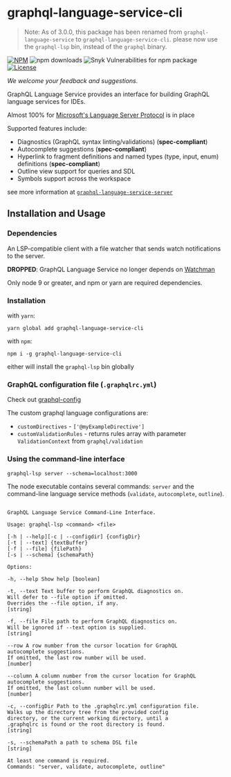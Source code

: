 # graphql-language-service-cli

> Note: As of 3.0.0, this package has been renamed from `graphql-language-service` to `graphql-language-service-cli`. please now use the `graphql-lsp` bin, instead of the `graphql` binary.

[![NPM](https://img.shields.io/npm/v/graphql-language-service-cli.svg)](https://npmjs.com/graphql-language-service-cli)
![npm downloads](https://img.shields.io/npm/dm/graphql-language-service-vli?label=npm%20downloads)
![Snyk Vulnerabilities for npm package](https://img.shields.io/snyk/vulnerabilities/npm/codemirror-graphql)
[![License](https://img.shields.io/npm/l/graphql-language-service.svg?style=flat-square)](LICENSE)

_We welcome your feedback and suggestions._

GraphQL Language Service provides an interface for building GraphQL language services for IDEs.

Almost 100% for [Microsoft's Language Server Protocol](https://github.com/Microsoft/language-server-protocol) is in place

Supported features include:

- Diagnostics (GraphQL syntax linting/validations) (**spec-compliant**)
- Autocomplete suggestions (**spec-compliant**)
- Hyperlink to fragment definitions and named types (type, input, enum) definitions (**spec-compliant**)
- Outline view support for queries and SDL
- Symbols support across the workspace

see more information at [`graphql-language-service-server`](https://npmjs.com/graphql-language-service-server)

## Installation and Usage

### Dependencies

An LSP-compatible client with a file watcher that sends watch notifications to the server.

**DROPPED**: GraphQL Language Service no longer depends on [Watchman](https://facebook.github.io/watchman/)

Only node 9 or greater, and npm or yarn are required dependencies.

### Installation

with `yarn`:

```
yarn global add graphql-language-service-cli
```

with `npm`:

```
npm i -g graphql-language-service-cli
```

either will install the `graphql-lsp` bin globally

### GraphQL configuration file (`.graphqlrc.yml`)

Check out [graphql-config](https://graphql-config.com/introduction)

The custom graphql language configurations are:

- `customDirectives` - `['@myExampleDirective']`
- `customValidationRules` - returns rules array with parameter `ValidationContext` from `graphql/validation`

### Using the command-line interface

`graphql-lsp server --schema=localhost:3000`

The node executable contains several commands: `server` and the command-line language service methods (`validate`, `autocomplete`, `outline`).

```

GraphQL Language Service Command-Line Interface.

Usage: graphql-lsp <command> <file>

[-h | --help][-c | --configdir] {configDir}
[-t | --text] {textBuffer}
[-f | --file] {filePath}
[-s | --schema] {schemaPath}

Options:

-h, --help Show help [boolean]

-t, --text Text buffer to perform GraphQL diagnostics on.
Will defer to --file option if omitted.
Overrides the --file option, if any.
[string]

-f, --file File path to perform GraphQL diagnostics on.
Will be ignored if --text option is supplied.
[string]

--row A row number from the cursor location for GraphQL
autocomplete suggestions.
If omitted, the last row number will be used.
[number]

--column A column number from the cursor location for GraphQL
autocomplete suggestions.
If omitted, the last column number will be used.
[number]

-c, --configDir Path to the .graphqlrc.yml configuration file.
Walks up the directory tree from the provided config
directory, or the current working directory, until a
.graphqlrc is found or the root directory is found.
[string]

-s, --schemaPath a path to schema DSL file
[string]

At least one command is required.
Commands: "server, validate, autocomplete, outline"

```
